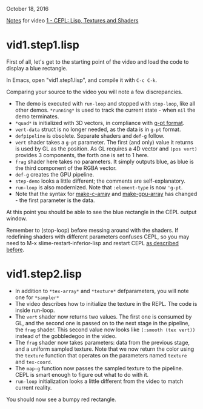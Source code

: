 October 18, 2016

[Notes](vid1.md) for video [1 - CEPL: Lisp, Textures and Shaders](https://www.youtube.com/watch?v=I0kWZP9L9Kc)

# vid1.step1.lisp
First of all, let's get to the starting point of the video and load the code to display a blue rectangle.

In Emacs, open "vid1.step1.lisp", and compile it with `C-c C-k`.

Comparing your source to the video you will note a few discrepancies.

- The demo is executed with `run-loop` and stopped with `stop-loop`, like all other demos.  `*running*` is used to track the current state - when `nil` the demo terminates.
- `*quad*` is initialized with 3D vectors, in compliance with [g-pt format](http://techsnuffle.com/cepl/api.html#CEPL.TYPES.PREDEFINED:G-PT).
- `vert-data` struct is no longer needed, as the data is in `g-pt` format.
- `defpipeline` is obsolete.  Separate shaders and `def-g` follow.
- `vert` shader takes a `g-pt` parameter.  The first (and only) value it returns is used by GL as the position.  As GL requires a 4D vector and `(pos vert)` provides 3 components, the forth one is set to 1 here.
- `frag` shader here takes no parameters.  It simply outputs blue, as blue is the third component of the RGBA vector.
- `def-g` creates the GPU pipeline.
- `step-demo` looks a little different; the comments are self-explanatory.
- `run-loop` is also modernized.  Note that `:element-type` is now `'g-pt`.
- Note that the syntax for [make-c-array](http://techsnuffle.com/cepl/api.html#CEPL.C-ARRAYS:MAKE-C-ARRAY) and [make-gpu-array](http://techsnuffle.com/cepl/api.html#CEPL.GPU-ARRAYS.BUFFER-BACKED:MAKE-GPU-ARRAY) has changed - the first parameter is the data.

At this point you should be able to see the blue rectangle in the CEPL output window.

Remember to (stop-loop) before messing around with the shaders.  If redefining shaders with different parameters confuses CEPL, so you may need to M-x slime-restart-inferior-lisp  and restart CEPL [as described before](REAMDE.md).

# vid1.step2.lisp

- In addition to `*tex-array*` and `*texture*` defparameters, you will note one for `*sampler*`
- The video describes how to initialize the texture in the REPL.  The code is inside run-loop.
- The `vert` shader now returns two values.  The first one is consumed by GL, and the second one is passed on to the next stage in the pipeline, the `frag` shader.  This second value now looks like `(:smooth (tex vert))` instead of the gobbledegoo in the video.
- The `frag` shader now takes parameters: data from the previous stage, and a uniform sampled texture.  Note that we now return the color using the `texture` function that operates on the parameters named `texture` and `tex-coord`.
- The `map-g` function now passes the sampled texture to the pipeline.  CEPL is smart enough to figure out what to do with it.
- `run-loop` initialization looks a little different from the video to match current reality.

You should now see a bumpy red rectangle.


